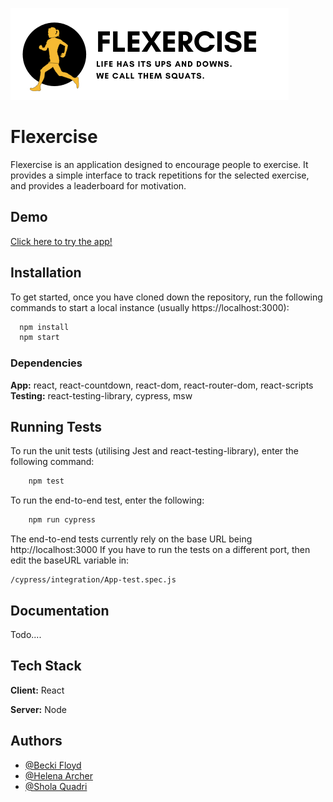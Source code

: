 
![Logo](https://github.com/SchoolOfCode/w15_collaborative-react-project-fitness-app/blob/gc_testing-and-documentation/public/github_logo_v1.png?raw=true)
# Flexercise

Flexercise is an application designed to encourage people to exercise. It provides a simple interface to track repetitions for the selected exercise, and provides a leaderboard for motivation.

## Demo

[Click here to try the app!](https://schoolofcode.github.io/w15_collaborative-react-project-fitness-app/)

  
## Installation

To get started, once you have cloned down the repository, run the following commands to start a local instance (usually https://localhost:3000):

```bash
  npm install
  npm start
```
### Dependencies

**App:**  react, react-countdown, react-dom, react-router-dom, react-scripts  
**Testing:** react-testing-library, cypress, msw
## Running Tests

To run the unit tests (utilising Jest and react-testing-library), enter the following command:
```bash
    npm test
```

To run the end-to-end test, enter the following:
```bash
    npm run cypress
```
The end-to-end tests currently rely on the base URL being http://localhost:3000
If you have to run the tests on a different port, then edit the baseURL variable in:
```
/cypress/integration/App-test.spec.js
```

## Documentation

Todo....

  
## Tech Stack

**Client:** React

**Server:** Node

  
## Authors

- [@Becki Floyd](https://github.com/nass84)
- [@Helena Archer](https://github.com/Archianne)
- [@Shola Quadri](https://github.com/codewurld)

  
